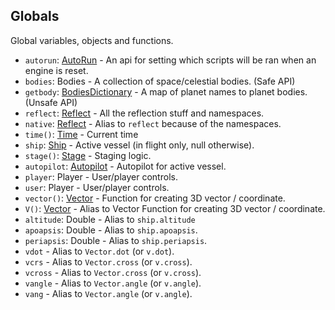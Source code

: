 ## Globals

Global variables, objects and functions.

- `autorun`: [AutoRun](AutoRun.md) - An api for setting which scripts will be ran when an engine is reset.
- `bodies`: Bodies - A collection of space/celestial bodies. (Safe API)
- `getbody`: [BodiesDictionary](../UnsafeAPI/BodiesDictionary.md) - A map of planet names to planet bodies. (Unsafe API)
- `reflect`: [Reflect](Reflect.md) - All the reflection stuff and namespaces.
- `native`: [Reflect](Reflect.md) - Alias to `reflect` because of the namespaces.
- `time()`: [Time](Time.md) - Current time
- `ship`: [Ship](Ship.md) - Active vessel (in flight only, null otherwise).
- `stage()`: [Stage](Stage.md) - Staging logic.
- `autopilot`: [Autopilot](Autopilot.md) - Autopilot for active vessel.
- `player`: Player - User/player controls.
- `user`: Player - User/player controls.
- `vector()`: [Vector](Vector.md) - Function for creating 3D vector / coordinate.
- `V()`: [Vector](Vector.md) - Alias to Vector Function for creating 3D vector / coordinate.
- `altitude`: Double - Alias to `ship.altitude`
- `apoapsis`: Double - Alias to `ship.apoapsis`.
- `periapsis`: Double - Alias to `ship.periapsis`.
- `vdot` - Alias to `Vector.dot` (or `v.dot`).
- `vcrs` - Alias to `Vector.cross` (or `v.cross`).
- `vcross` - Alias to `Vector.cross` (or `v.cross`).
- `vangle` - Alias to `Vector.angle` (or `v.angle`).
- `vang` - Alias to `Vector.angle` (or `v.angle`).
